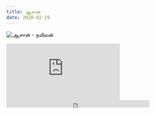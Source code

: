 ```yaml
---
title: ஆசான்
date: 2020-02-29
---
```

![ஆசான் - நவிலன்](/$relToAbs("teacher.jpg")$)

<!--more-->

<div class="row youtube">
<iframe
   src="https://www.youtube.com/embed/Jnvbz_UfDiE"
   frameborder="0"
   allow="accelerometer; autoplay; encrypted-media; gyroscope; picture-in-picture" allowfullscreen></iframe>
</div>


<div class="row sound-cloud">
<iframe width="75%" height="20" scrolling="no" frameborder="no" allow="autoplay" src="https://w.soundcloud.com/player/?url=https%3A//api.soundcloud.com/tracks/768391630&color=%23ff5500&inverse=true&auto_play=false&show_user=true"></iframe>

</div>
